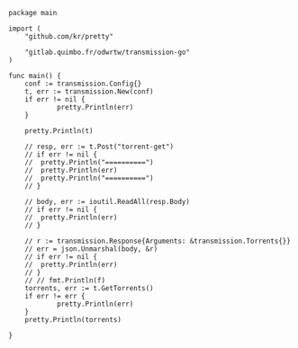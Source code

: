 
    package main

    import (
        "github.com/kr/pretty"

        "gitlab.quimbo.fr/odwrtw/transmission-go"
    )

    func main() {
        conf := transmission.Config{}
        t, err := transmission.New(conf)
        if err != nil {
                pretty.Println(err)
        }

        pretty.Println(t)

        // resp, err := t.Post("torrent-get")
        // if err != nil {
        // 	pretty.Println("==========")
        // 	pretty.Println(err)
        // 	pretty.Println("==========")
        // }

        // body, err := ioutil.ReadAll(resp.Body)
        // if err != nil {
        // 	pretty.Println(err)
        // }

        // r := transmission.Response{Arguments: &transmission.Torrents{}}
        // err = json.Unmarshal(body, &r)
        // if err != nil {
        // 	pretty.Println(err)
        // }
        // // fmt.Println(f)
        torrents, err := t.GetTorrents()
        if err != err {
                pretty.Println(err)
        }
        pretty.Println(torrents)

    }
